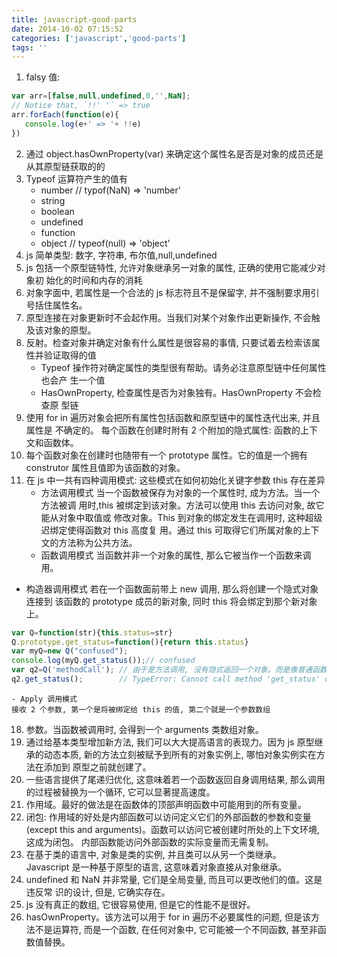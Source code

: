 ```yaml
---
title: javascript-good-parts
date: 2014-10-02 07:15:52
categories: ['javascript','good-parts']
tags: ''
---
```

1. falsy 值:
```javascript
var arr=[false,null,undefined,0,'',NaN];
// Notice that, `!!' '` => true
arr.forEach(function(e){
   console.log(e+' => '+ !!e)
})
```
2. 通过 object.hasOwnProperty(var) 来确定这个属性名是否是对象的成员还是从其原型链获取的的
3. Typeof 运算符产生的值有
	- number // typof(NaN) => 'number'
	- string
	- boolean
	- undefined
	- function
	- object // typeof(null) => 'object'
4. js 简单类型: 数字, 字符串, 布尔值,null,undefined
5. js 包括一个原型链特性, 允许对象继承另一对象的属性, 正确的使用它能减少对象初 始化的时间和内存的消耗
6. 对象字面中, 若属性是一个合法的 js 标志符且不是保留字, 并不强制要求用引号括住属性名。
7. 原型连接在对象更新时不会起作用。当我们对某个对象作出更新操作, 不会触及该对象的原型。
8. 反射。检查对象并确定对象有什么属性是很容易的事情, 只要试着去检索该属性并验证取得的值
	- Typeof 操作符对确定属性的类型很有帮助。请务必注意原型链中任何属性也会产 生一个值
	- HasOwnProperty, 检查属性是否为对象独有。HasOwnProperty 不会检查原 型链
9. 使用 for in 遍历对象会把所有属性包括函数和原型链中的属性迭代出来, 并且属性是 不确定的。
每个函数在创建时附有 2 个附加的隐式属性: 函数的上下文和函数体。
12. 每个函数对象在创建时也随带有一个 prototype 属性。它的值是一个拥有 construtor 属性且值即为该函数的对象。
13. 在 js 中一共有四种调用模式: 这些模式在如何初始化关键字参数 this 存在差异
	- 方法调用模式
	当一个函数被保存为对象的一个属性时, 成为方法。当一个方法被调
用时,this 被绑定到该对象。方法可以使用 this 去访问对象, 故它能从对象中取值或
修改对象。This 到对象的绑定发生在调用时, 这种超级迟绑定使得函数对 this 高度复
用。通过 this 可取得它们所属对象的上下文的方法称为公共方法。
	- 函数调用模式
	当函数并非一个对象的属性, 那么它被当作一个函数来调用。

  - 构造器调用模式
  若在一个函数面前带上 new 调用, 那么将创建一个隐式对象连接到
该函数的 prototype 成员的新对象, 同时 this 将会绑定到那个新对象上。
```javascript
var Q=function(str){this.status=str}
Q.prototype.get_status=function(){return this.status}
var myQ=new Q("confused");
console.log(myQ.get_status());// confused
var q2=Q('methodCall'); // 由于是方法调用, 没有隐式返回一个对象。而是像普通函数一样无返回 值则 q2 为 undefined
q2.get_status();        // TypeError: Cannot call method 'get_status' of undefined
```
	- Apply 调用模式
	接收 2 个参数, 第一个是将被绑定给 this 的值, 第二个就是一个参数数组
18. 参数。当函数被调用时, 会得到一个 arguments 类数组对象。
19. 通过给基本类型增加新方法, 我们可以大大提高语言的表现力。因为 js 原型继承的动态本质, 新的方法立刻被赋予到所有的对象实例上, 哪怕对象实例实在方法在添加到 原型之前就创建了。
20. 一些语言提供了尾递归优化, 这意味着若一个函数返回自身调用结果, 那么调用的过程被替换为一个循环, 它可以显著提高速度。
21. 作用域。最好的做法是在函数体的顶部声明函数中可能用到的所有变量。
22. 闭包: 作用域的好处是内部函数可以访问定义它们的外部函数的参数和变量 (except this and arguments)。函数可以访问它被创建时所处的上下文环境, 这成为闭包。 内部函数能访问外部函数的实际变量而无需复制。
23. 在基于类的语言中, 对象是类的实例, 并且类可以从另一个类继承。 Javascript 是一种基于原型的语言, 这意味着对象直接从对象继承。
24. undefined 和 NaN 并非常量, 它们是全局变量, 而且可以更改他们的值。这是违反常 识的设计, 但是, 它确实存在。
25. js 没有真正的数组, 它很容易使用, 但是它的性能不是很好。
26. hasOwnProperty。该方法可以用于 for in 遍历不必要属性的问题, 但是该方法不是运算符, 而是一个函数, 在任何对象中, 它可能被一个不同函数, 甚至非函数值替换。

